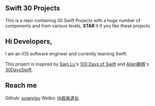 ## Swift 30 Projects ##
This is a repo containing 30 Swift Projects with a huge number of components and from various levels, **STAR** it if you like these projects

## Hi Developers, ##

I am an iOS software engineer and currently learning Swift.

This project is inspired by [Sam Lu](https://twitter.com/samvlu)'s [100 Days of Swift](http://samvlu.com/index.html) and [Allen朝辉](https://twitter.com/creativewang)'s [30DaysSwift](https://github.com/allenwong/30DaysofSwift).


## Reach me ##

Github: [soapyigu](https://github.com/soapyigu)
Weibo: [@故胤道长](http://weibo.com/soapyigu)

